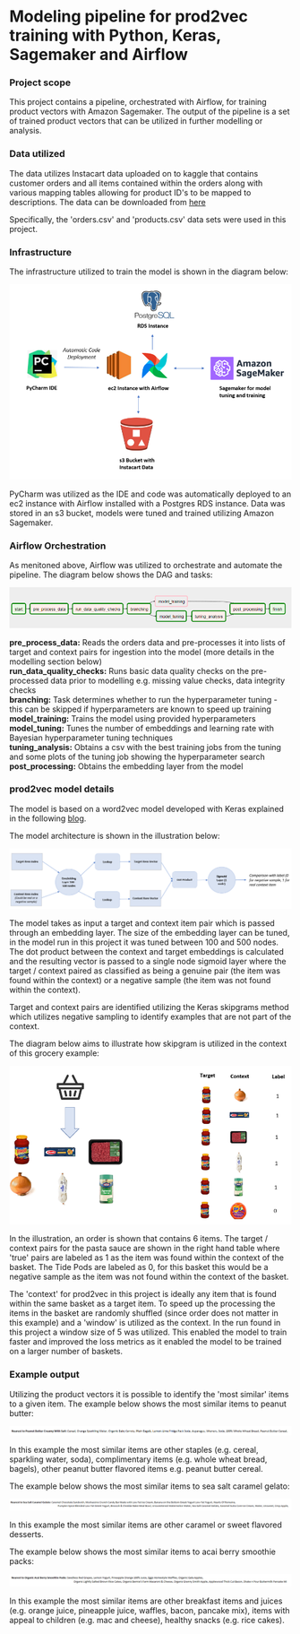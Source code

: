 # Modeling pipeline for prod2vec training with Python, Keras, Sagemaker and Airflow

### Project scope

This project contains a pipeline, orchestrated with Airflow, for training product vectors with Amazon Sagemaker.  The output of the pipeline is a set of trained product vectors that can be utilized in further modelling or analysis.

### Data utilized

The data utilizes Instacart data uploaded on to kaggle that contains customer orders and all items contained within the orders along with various mapping tables allowing for product ID's to be mapped to descriptions.  The data can be downloaded from [here](
https://www.kaggle.com/c/instacart-market-basket-analysis/data)

Specifically, the 'orders.csv' and 'products.csv' data sets were used in this project.

### Infrastructure

The infrastructure utilized to train the model is shown in the diagram below:

![](Img/prod2vec_infrastructure.PNG)

PyCharm was utilized as the IDE and code was automatically deployed to an ec2 instance with Airflow installed with a Postgres RDS instance.  Data was stored in an s3 bucket, models were tuned and trained utilizing Amazon Sagemaker.

### Airflow Orchestration

As menitoned above, Airflow was utilized to orchestrate and automate the pipeline.  The diagram below shows the DAG and tasks:

![](Img/prod2vec_airflow.PNG)

**pre_process_data:**  Reads the orders data and pre-processes it into lists of target and context pairs for ingestion into the model (more details in the modelling section below)  
**run_data_quality_checks:** Runs basic data quality checks on the pre-processed data prior to modelling e.g. missing value checks, data integrity checks  
**branching:** Task determines whether to run the hyperparameter tuning - this can be skipped if hyperparameters are known to speed up training  
**model_training:** Trains the model using provided hyperparameters  
**model_tuning:** Tunes the number of embeddings and learning rate with Bayesian hyperparameter tuning techniques  
**tuning_analysis:** Obtains a csv with the best training jobs from the tuning and some plots of the tuning job showing the hyperparameter search  
**post_processing:** Obtains the embedding layer from the model   

### prod2vec model details  

The model is based on a word2vec model developed with Keras explained in the following [blog](https://adventuresinmachinelearning.com/word2vec-keras-tutorial/).  

The model architecture is shown in the illustration below:

![](Img/model.PNG)

The model takes as input a target and context item pair which is passed through an embedding layer.  The size of the embedding layer can be tuned, in the model run in this project it was tuned between 100 and 500 nodes. The dot product between the context and target embeddings is calculated and the resulting vector is passed to a single node sigmoid layer where the target / context paired as classified as being a genuine pair (the item was found within the context) or a negative sample (the item was not found within the context). 

Target and context pairs are identified utilizing the Keras skipgrams method which utilizes negative sampling to identify examples that are not part of the context. 

The diagram below aims to illustrate how skipgram is utilized in the context of this grocery example:    

![](Img/target_context_basket_example.PNG)

In the illustration, an order is shown that contains 6 items. The target / context pairs for the pasta sauce are shown in the right hand table where 'true' pairs are labeled as 1 as the item was found within the context of the basket.  The Tide Pods are labeled as 0, for this basket this would be a negative sample as the item was not found within the context of the basket.  

The 'context' for prod2vec in this project is ideally any item that is found within the same basket as a target item.  To speed up the processing the items in the basket are randomly shuffled (since order does not matter in this example) and a 'window' is utilized as the context.  In the run found in this project a window size of 5 was utilized.  This enabled the model to train faster and improved the loss metrics as it enabled the model to be trained on a larger number of baskets.

### Example output

Utilizing the product vectors it is possible to identify the 'most similar' items to a given item.  The example below shows the most similar items to peanut butter:  

![](Img/peanut_butter.PNG)  

In this example the most similar items are other staples (e.g. cereal, sparkling water, soda), complimentary items (e.g. whole wheat bread, bagels), other peanut butter flavored items e.g. peanut butter cereal.  

The example below shows the most similar items to sea salt caramel gelato:

![](Img/sea_salt_gelato.PNG)  

In this example the most similar items are other caramel or sweet flavored desserts.  

The example below shows the most similar items to acai berry smoothie packs:

![](Img/smoothie_example.PNG)  

In this example the most similar items are other breakfast items and juices (e.g. orange juice, pineapple juice, waffles, bacon, pancake mix), items with appeal to children (e.g. mac and cheese), healthy snacks (e.g. rice cakes).  


